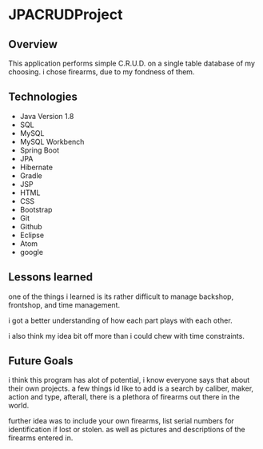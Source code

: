 # JPACRUDProject

## Overview
This application performs simple C.R.U.D. on a single table database of my choosing.
i chose firearms, due to my fondness of them.

## Technologies
- Java Version 1.8   
- SQL
- MySQL  
- MySQL Workbench
- Spring Boot
- JPA
- Hibernate
- Gradle
- JSP
- HTML
- CSS
- Bootstrap
- Git
- Github
- Eclipse
- Atom
- google



## Lessons learned
one of the things i learned is its rather difficult to manage backshop, frontshop, and time management.

i got a better understanding of how each part plays with each other.

i also think my idea bit off more than i could chew with time constraints.

## Future Goals
i think this program has alot of potential, i know everyone says that about their own projects. a few things id like to add is a search by caliber, maker, action and type, afterall, there is a plethora  of firearms out there in the world.

further idea was to include your own firearms, list serial numbers for identification if lost or stolen. as well as pictures and descriptions of the firearms entered in.  
